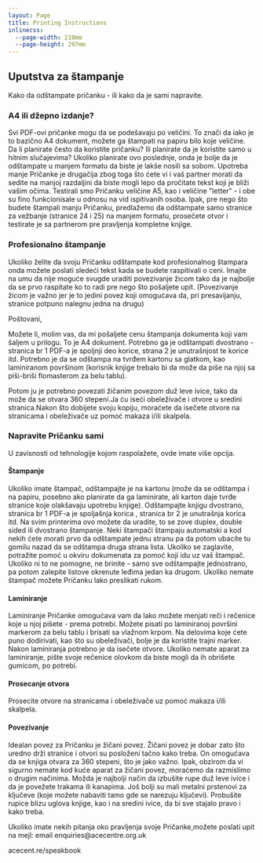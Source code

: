 ```yaml
---
layout: Page
title: Printing Instructions
inlinecss:
  --page-width: 210mm
  --page-height: 297mm
---
```

<div class="page">
  <div class="flex-v items-align-center">
    <SpeakBookTextFourColorBkg class="speakbook-title fsize-12 p-1 bold text-center" text="PRIČANKA"></SpeakBookTextFourColorBkg>
  </div>
  <h2>Uputstva za štampanje</h2>
  <p>Kako da odštampate pričanku - ili kako da je sami napravite.</p>

  <h3>A4 ili džepno izdanje?</h3>
  <p>Svi PDF-ovi pričanke mogu da se podešavaju po veličini. To znači da iako je to bazično A4 dokument, možete ga štampati na papiru bilo koje veličine. Da li planirate često da koristite pričanku? Ili planirate da je koristite samo u hitnim slučajevima? Ukoliko planirate ovo poslednje, onda je bolje da je odštampate u manjem formatu da biste je lakše nosili sa sobom. Upotreba manje Pričanke je drugačija zbog toga što ćete vi i vaš partner morati da sedite na manjoj razdaljini da biste mogli lepo da pročitate tekst koji je bliži vašim očima. Testirali smo Pričanku veličine A5, kao i veličine "letter" - i obe su fino funkcionisale u odnosu na vid ispitivanih osoba. Ipak, pre nego što budete štampali manju Pričanku, predlažemo da odštampate samo stranice za vežbanje (stranice 24 i 25) na manjem formatu, prosečete otvor i testirate je sa partnerom pre pravljenja kompletne knjige.</p>
  <h3>Profesionalno štampanje</h3>
  <p>Ukoliko želite da svoju Pričanku odštampate kod profesionalnog štampara onda možete poslati
sledeći tekst kada se budete raspitivali o ceni. Imajte na umu da nije moguće svugde uraditi
povezivanje žicom tako da je najbolje da se prvo raspitate ko to radi pre nego što pošaljete upit.
(Povezivanje žicom je važno jer je to jedini povez koji omogućava da, pri presavijanju, stranice potpuno nalegnu jedna na drugu)</p>
  <div class="my-3"></div>
  <p>Poštovani,</p>
  <p>Možete li, molim vas, da mi pošaljete cenu štampanja dokumenta koji vam šaljem u prilogu. To je A4
dokument. Potrebno ga je odštampati dvostrano - stranica br 1 PDF-a je spoljnji deo korice, strana 2 je unutrašnjost te korice itd. Potrebno je da se odštampa na tvrđem kartonu sa glatkom, kao laminiranom površinom (korisnik knjige trebalo bi da može da piše na njoj sa piši-briši flomasterom za belu tablu).</p>
  <p>Potom ju je potrebno povezati žičanim povezom duž leve ivice, tako da može da se otvara 360 stepeni.Ja ću iseći obeleživače i otvore u sredini stranica.Nakon što dobijete svoju kopiju, moraćete da isečete otvore na stranicama i obeleživače uz pomoć makaza i/ili skalpela.
</p>
</div>
<div class="page">
  <h3>Napravite Pričanku sami</h3>
  <p>U zavisnosti od tehnologije kojom raspolažete, ovde imate više opcija.</p>
  <h4>Štampanje</h4>
  <p>Ukoliko imate štampač, odštampajte je na kartonu (može da se odštampa i na papiru, posebno ako
planirate da ga laminirate, ali karton daje tvrđe stranice koje olakšavaju upotrebu knjige). Odštampajte knjigu dvostrano, stranica br 1 PDF-a je spoljašnja korica , stranica br 2 je unutrašnja korica itd. Na svim printerima ovo možete da uradite, to se zove duplex, double sided ili dvostrano štampanje. Neki štampači štampaju automatski a kod nekih ćete morati prvo da odštampate jednu stranu pa da potom ubacite tu gomilu nazad da se odštampa druga strana lista. Ukoliko se zaglavite, potražite pomoć u okviru dokumenata za pomoć koji idu uz vaš štampač. Ukoliko ni to ne pomogne, ne brinite - samo sve odštampajte jednostrano, pa potom zalepite listove okrenute leđima jedan ka drugom. Ukoliko nemate štampač možete Pričanku lako preslikati rukom.</p>
  <h4>Laminiranje</h4>
  <p>Laminiranje Pričanke omogućava vam da lako možete menjati reči i rečenice koje u njoj pišete - prema potrebi. Možete pisati po laminiranoj površini markerom za belu tablu i brisati sa vlažnom krpom. Na delovima koje ćete puno dodirivati, kao što su obeleživači, bolje je da koristite trajni marker. Nakon laminiranja potrebno je da isečete otvore. Ukoliko nemate aparat za laminiranje, pište svoje rečenice olovkom da biste mogli da ih obrišete gumicom, po potrebi.</p>
  <h4>Prosecanje otvora</h4>
  <p>Prosecite otvore na stranicama i obeleživače uz pomoć makaza i/ili skalpela.</p>
  <h4>Povezivanje</h4>
  <p>Idealan povez za Pričanku je žičani povez. Žičani povez je dobar zato što uredno drži stranice i otvori su posloženi tačno kako treba. On omogućava da se knjiga otvara za 360 stepeni, što je jako važno. Ipak, obzirom da vi sigurno nemate kod kuće aparat za žičani povez, moraćemo da razmislimo o drugim
načinima. Možda je najbolji način da izbušite rupe duž leve ivice i da je povežete trakama ili kanapima. Još bolji su mali metalni prstenovi za ključeve (koje možete nabaviti tamo gde se narezuju ključevi). Probušite rupice blizu uglova knjige, kao i na sredini ivice, da bi sve stajalo pravo i kako treba.</p>
</div>
<div class="page">
  <p class="fsize-8 bold">Ukoliko imate nekih pitanja oko pravljenja svoje Pričanke,možete poslati upit na mejl:  email enquiries@acecentre.org.uk</p>
  <p class="fsize-9 bold text-center">acecent.re/speakbook</p>
</div>

